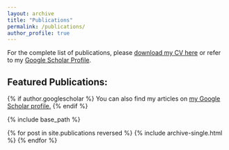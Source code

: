 ```yaml
---
layout: archive
title: "Publications"
permalink: /publications/
author_profile: true
---
```


For the complete list of publications, please [download my CV here](https://mukund-bhandari.github.io/files/cv.pdf) or refer to my [Google Scholar Profile](https://scholar.google.com/citations?user=IftooZgAAAAJ&hl=en).

## Featured Publications:

{% if author.googlescholar %}
  You can also find my articles on <u><a href="{{author.googlescholar}}">my Google Scholar profile</a>.</u>
{% endif %}

{% include base_path %}

{% for post in site.publications reversed %}
  {% include archive-single.html %}
{% endfor %}
